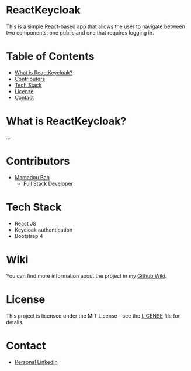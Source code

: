 # ReactKeycloak

This is a simple React-based app that allows the user to navigate between two components: one public and one that requires logging in.

<!-- ![ReactKeycloak Screenshot](WikiImages/Public.png?raw=true)
![ReactKeycloak Screenshot](WikiImages/Secured.png?raw=true) -->

# Table of Contents

- [What is ReactKeycloak?](#what-is-reactkeycloak)
- [Contributors](#contributors)
- [Tech Stack](#tech-stack)
- [License](#license)
- [Contact](#contact)

# What is ReactKeycloak?

...

# Contributors

- [Mamadou Bah](https://www.linkedin.com/in/mamadou-bah-9962a711b/)
  - Full Stack Developer

# Tech Stack

- React JS
- Keycloak authentication
- Bootstrap 4

# Wiki

You can find more information about the project in my [Github Wiki](https://github.com/Mousto097/react-keycloak-app/wiki).

# License

This project is licensed under the MIT License - see the [LICENSE](LICENSE) file for details.

# Contact

- [Personal LinkedIn](https://www.linkedin.com/in/mamadou-bah-9962a711b/)
